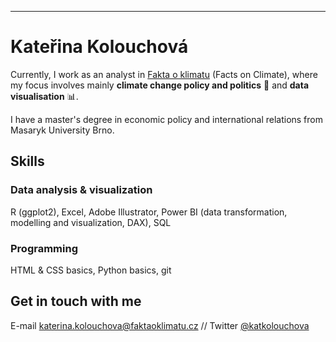 ---
# Kateřina Kolouchová

Currently, I work as an analyst in [Fakta o klimatu](www.faktaoklimatu.cz) (Facts on Climate), where my focus involves mainly **climate change policy and politics** :seedling: and **data visualisation** :bar_chart:.

I have a master's degree in economic policy and international relations from Masaryk University Brno.

## Skills

### Data analysis & visualization

R (ggplot2), Excel, Adobe Illustrator, Power BI (data transformation, modelling and visualization, DAX), SQL

### Programming

HTML & CSS basics, Python basics, git

## Get in touch with me

E-mail [katerina.kolouchova@faktaoklimatu.cz](katerina.kolouchova@faktaoklimatu.cz) // Twitter [@katkolouchova](https://twitter.com/katkolouchova)
